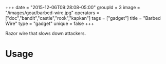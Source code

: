 +++
date = "2015-12-06T09:28:08-05:00"
groupId = 3
image = "/images/gear/barbed-wire.jpg"
operators = ["doc","bandit","castle","rook","kapkan"]
tags = ["gadget"]
title = "Barbed Wire"
type = "gadget"
unique = false
+++

Razor wire that slows down attackers.

# Usage
